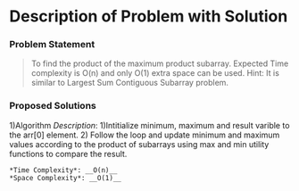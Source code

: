 # Description of Problem with Solution

### Problem Statement
> To find the product of the maximum product subarray. Expected Time complexity is O(n) and only O(1) extra space can be used.
Hint: It is similar to Largest Sum Contiguous Subarray problem.

### Proposed Solutions

1)Algorithm
	*Description*:
  1)Intitialize minimum, maximum and result varible to the arr[0] element.
  2) Follow the loop and update minimum and maximum values according to the product of subarrays using max and min utility functions to compare the result.
  

	*Time Complexity*: __O(n)__
	*Space Complexity*: __O(1)__
